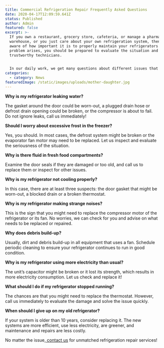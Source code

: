 ```yaml
---
title: Commercial Refrigeration Repair Frequently Asked Questions
date: 2020-04-17T12:09:59.641Z
status: Published
author: Admin
featured: false
excerpt: >-
  If you own a restaurant, grocery store, cafeteria, or manage a pharmacy or a
  warehouse, or you just care about your own refrigeration system, then you are
  aware of how important it is to properly maintain your refrigerators. When a
  problem arises, you should be prepared to evaluate the situation and contact
  trustworthy technicians.

   
  In our daily work, we get many questions about different issues that business owners or homeowners face in maintaining and repairing their refrigeration systems. We selected for you the most common questions asked by our clients:
categories:
  - category: News
featuredImage: /static/images/uploads/mother-daughter.jpg
---
```

**Why is my refrigerator leaking water?**

The gasket around the door could be worn-out, a plugged drain hose or defrost drain opening could be broken, or the compressor is about to fail. Do not ignore leaks, call us immediately!



**Should I worry about excessive frost in the freezer?**

Yes, you should. In most cases, the defrost system might be broken or the evaporator fan motor may need to be replaced. Let us inspect and evaluate the seriousness of the situation.



**Why is there fluid in fresh food compartments?**

Examine the door seals if they are damaged or too old, and call us to replace them or inspect for other issues.



**Why is my refrigerator not cooling properly?**

In this case, there are at least three suspects: the door gasket that might be worn-out, a blocked drain or a broken thermostat.



**Why is my refrigerator making strange noises?**

This is the sign that you might need to replace the compressor motor of the refrigerator or its fan. No worries, we can check for you and advise on what needs to be replaced or repaired.



**Why does debris build-up?**

Usually, dirt and debris build-up in all equipment that uses a fan. Schedule periodic cleaning to ensure your refrigerator continues to run in good condition.



**Why is my refrigerator using more electricity than usual?**

The unit’s capacitor might be broken or it lost its strength, which results in more electricity consumption. Let us check and replace it!



**What should I do if my refrigerator stopped running?**

The chances are that you might need to replace the thermostat. However, call us immediately to evaluate the damage and solve the issue quickly.



**When should I give up on my old refrigerator?**

If your system is older than 10 years, consider replacing it. The new systems are more efficient, use less electricity, are greener, and maintenance and repairs are less costly.



No matter the issue,[ contact us](https://www.coast2coastrefrigeration.com/services/commercial-refrigeration/) for unmatched refrigeration repair services!